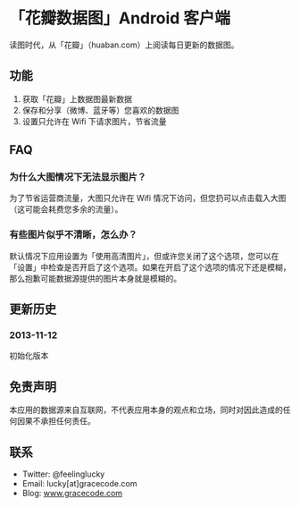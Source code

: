 # 「花瓣数据图」Android 客户端

读图时代，从「花瓣」（huaban.com）上阅读每日更新的数据图。

## 功能

1. 获取「花瓣」上数据图最新数据
2. 保存和分享（微博、蓝牙等）您喜欢的数据图
3. 设置只允许在 Wifi 下请求图片，节省流量


## FAQ

### 为什么大图情况下无法显示图片？

为了节省运营商流量，大图只允许在 Wifi 情况下访问，但您扔可以点击载入大图（这可能会耗费您多余的流量）。

### 有些图片似乎不清晰，怎么办？

默认情况下应用设置为「使用高清图片」，但或许您关闭了这个选项，您可以在「设置」中检查是否开启了这个选项。如果在开启了这个选项的情况下还是模糊，那么抱歉可能数据源提供的图片本身就是模糊的。


## 更新历史

### 2013-11-12

初始化版本

## 免责声明

本应用的数据源来自互联网，不代表应用本身的观点和立场，同时对因此造成的任何因果不承担任何责任。

## 联系

* Twitter: @feelinglucky
* Email: lucky[at]gracecode.com
* Blog: www.gracecode.com

